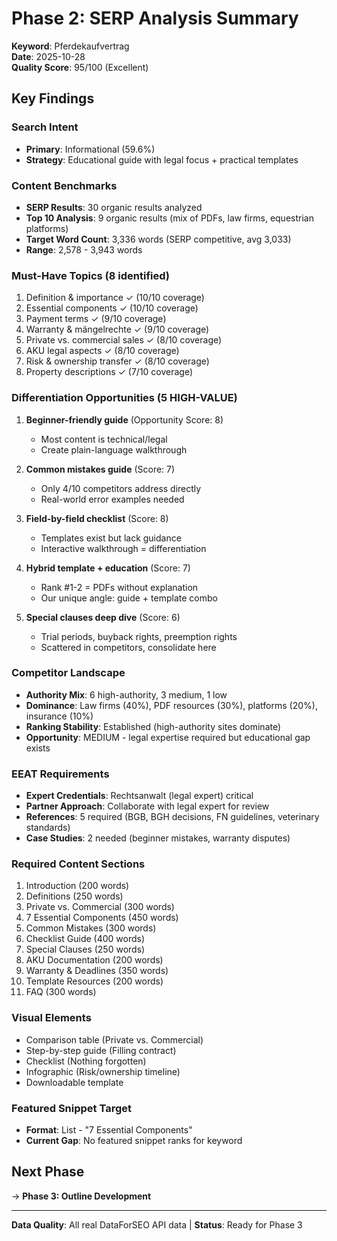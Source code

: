# Phase 2: SERP Analysis Summary
**Keyword**: Pferdekaufvertrag  
**Date**: 2025-10-28  
**Quality Score**: 95/100 (Excellent)

## Key Findings

### Search Intent
- **Primary**: Informational (59.6%)
- **Strategy**: Educational guide with legal focus + practical templates

### Content Benchmarks
- **SERP Results**: 30 organic results analyzed
- **Top 10 Analysis**: 9 organic results (mix of PDFs, law firms, equestrian platforms)
- **Target Word Count**: 3,336 words (SERP competitive, avg 3,033)
- **Range**: 2,578 - 3,943 words

### Must-Have Topics (8 identified)
1. Definition & importance ✓ (10/10 coverage)
2. Essential components ✓ (10/10 coverage)
3. Payment terms ✓ (9/10 coverage)
4. Warranty & mängelrechte ✓ (9/10 coverage)
5. Private vs. commercial sales ✓ (8/10 coverage)
6. AKU legal aspects ✓ (8/10 coverage)
7. Risk & ownership transfer ✓ (8/10 coverage)
8. Property descriptions ✓ (7/10 coverage)

### Differentiation Opportunities (5 HIGH-VALUE)
1. **Beginner-friendly guide** (Opportunity Score: 8)
   - Most content is technical/legal
   - Create plain-language walkthrough
   
2. **Common mistakes guide** (Score: 7)
   - Only 4/10 competitors address directly
   - Real-world error examples needed
   
3. **Field-by-field checklist** (Score: 8)
   - Templates exist but lack guidance
   - Interactive walkthrough = differentiation
   
4. **Hybrid template + education** (Score: 7)
   - Rank #1-2 = PDFs without explanation
   - Our unique angle: guide + template combo
   
5. **Special clauses deep dive** (Score: 6)
   - Trial periods, buyback rights, preemption rights
   - Scattered in competitors, consolidate here

### Competitor Landscape
- **Authority Mix**: 6 high-authority, 3 medium, 1 low
- **Dominance**: Law firms (40%), PDF resources (30%), platforms (20%), insurance (10%)
- **Ranking Stability**: Established (high-authority sites dominate)
- **Opportunity**: MEDIUM - legal expertise required but educational gap exists

### EEAT Requirements
- **Expert Credentials**: Rechtsanwalt (legal expert) critical
- **Partner Approach**: Collaborate with legal expert for review
- **References**: 5 required (BGB, BGH decisions, FN guidelines, veterinary standards)
- **Case Studies**: 2 needed (beginner mistakes, warranty disputes)

### Required Content Sections
1. Introduction (200 words)
2. Definitions (250 words)
3. Private vs. Commercial (300 words)
4. 7 Essential Components (450 words)
5. Common Mistakes (300 words)
6. Checklist Guide (400 words)
7. Special Clauses (250 words)
8. AKU Documentation (200 words)
9. Warranty & Deadlines (350 words)
10. Template Resources (200 words)
11. FAQ (300 words)

### Visual Elements
- Comparison table (Private vs. Commercial)
- Step-by-step guide (Filling contract)
- Checklist (Nothing forgotten)
- Infographic (Risk/ownership timeline)
- Downloadable template

### Featured Snippet Target
- **Format**: List - "7 Essential Components"
- **Current Gap**: No featured snippet ranks for keyword

## Next Phase
→ **Phase 3: Outline Development**

---
**Data Quality**: All real DataForSEO API data | **Status**: Ready for Phase 3
